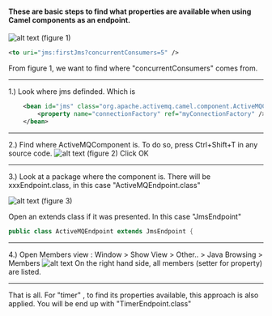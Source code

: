 #### These are basic steps to find what properties are available when using Camel components as an endpoint.

![alt text](http://i.imgur.com/Cl1aPPJ.png "figure 1")
(figure 1)


```xml
<to uri="jms:firstJms?concurrentConsumers=5" />
```

From figure 1, we want to find where "concurrentConsumers" comes from.

-----------------
1.) Look where jms definded. Which is
```xml
	<bean id="jms" class="org.apache.activemq.camel.component.ActiveMQComponent">
		<property name="connectionFactory" ref="myConnectionFactory" />
	</bean>
```

-----------------
2.) Find where ActiveMQComponent is. To do so, press Ctrl+Shift+T in any source code.
![alt text](http://i.imgur.com/8Q4w7Bu.png "figure 2")
(figure 2)
Click OK

-----------------
3.) Look at a package where the component is. There will be xxxEndpoint.class, in this case "ActiveMQEndpoint.class"

![alt text](http://i.imgur.com/0aUS4Ul.png "figure 3")
(figure 3)

Open an extends class if it was presented. In this case "JmsEndpoint"
```java
public class ActiveMQEndpoint extends JmsEndpoint {
```

-----------------
4.) Open Members view : Window > Show View > Other.. > Java Browsing > Members
![alt text](http://i.imgur.com/ZbnMi2f.png "figure 2")
On the right hand side, all members (setter for property) are listed.

-----------------
That is all.
For "timer" , to find its properties available, this approach is also applied. You will be end up with "TimerEndpoint.class"

